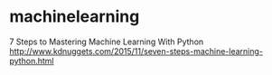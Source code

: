 # machinelearning

7 Steps to Mastering Machine Learning With Python  
http://www.kdnuggets.com/2015/11/seven-steps-machine-learning-python.html
